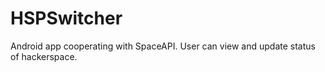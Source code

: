 # HSPSwitcher
Android app cooperating with SpaceAPI. User can view and update status of hackerspace.
